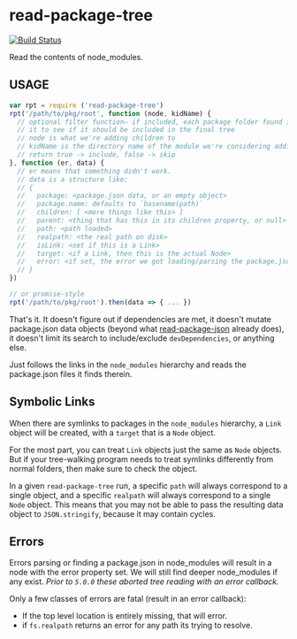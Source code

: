 # read-package-tree

[![Build Status](https://travis-ci.org/npm/read-package-tree.svg?branch=master)](https://travis-ci.org/npm/read-package-tree)

Read the contents of node_modules.

## USAGE

```javascript
var rpt = require ('read-package-tree')
rpt('/path/to/pkg/root', function (node, kidName) {
  // optional filter function– if included, each package folder found is passed to
  // it to see if it should be included in the final tree
  // node is what we're adding children to
  // kidName is the directory name of the module we're considering adding
  // return true -> include, false -> skip
}, function (er, data) {
  // er means that something didn't work.
  // data is a structure like:
  // {
  //   package: <package.json data, or an empty object>
  //   package.name: defaults to `basename(path)`
  //   children: [ <more things like this> ]
  //   parent: <thing that has this in its children property, or null>
  //   path: <path loaded>
  //   realpath: <the real path on disk>
  //   isLink: <set if this is a Link>
  //   target: <if a Link, then this is the actual Node>
  //   error: <if set, the error we got loading/parsing the package.json>
  // }
})

// or promise-style
rpt('/path/to/pkg/root').then(data => { ... })
```

That's it. It doesn't figure out if dependencies are met, it doesn't mutate package.json data objects (beyond what
[read-package-json](http://npm.im/read-package-json) already does), it doesn't limit its search to
include/exclude `devDependencies`, or anything else.

Just follows the links in the `node_modules` hierarchy and reads the package.json files it finds therein.

## Symbolic Links

When there are symlinks to packages in the `node_modules` hierarchy, a
`Link` object will be created, with a `target` that is a `Node`
object.

For the most part, you can treat `Link` objects just the same as
`Node` objects. But if your tree-walking program needs to treat symlinks differently from normal folders, then make sure
to check the object.

In a given `read-package-tree` run, a specific `path` will always correspond to a single object, and a
specific `realpath` will always correspond to a single `Node` object. This means that you may not be able to pass the
resulting data object to `JSON.stringify`, because it may contain cycles.

## Errors

Errors parsing or finding a package.json in node_modules will result in a node with the error property set. We will
still find deeper node_modules if any exist. *Prior to `5.0.0` these aborted tree reading with an error callback.*

Only a few classes of errors are fatal (result in an error callback):

* If the top level location is entirely missing, that will error.
* if `fs.realpath` returns an error for any path its trying to resolve.
